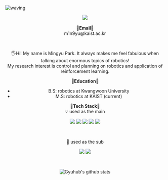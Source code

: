 ![waving](https://capsule-render.vercel.app/api?type=waving&height=300&section=header&text=Welcome%20to%20my%20git!&fontSize=70&animation=fadeIn&fontAlignY=34&desc=github.com/Gyuhub&descAlignY=51&descAlign=75&color=gradient)

<p align="center">
   <a href="https://hits.seeyoufarm.com"><img src="https://hits.seeyoufarm.com/api/count/incr/badge.svg?url=https%3A%2F%2Fgithub.com%2FGyuhub%2Fhit-counter&count_bg=%2379C83D&title_bg=%23555555&icon=&icon_color=%23E7E7E7&title=hits&edge_flat=false"/></a>
<br><br>
<Strong>📧Email📧</Strong><br>m1n9yu@kaist.ac.kr<br>
</p>
<br>
<p align="center">
    🖐️Hi! My name is Mingyu Park. It always makes me feel fabulous when talking about enormous topics of robotics!<br>
   My research interest is control and planning on robotics and application of reinforcement learning.<br>
</p>

<p align="center">
   <Strong>📖Education📖</Strong><br> 
   <div align="center">
   <ul>
      <li>B.S: robotics at Kwangwoon University</li>
      <li>M.S: robotics at KAIST (current)</li>
   </ul>
   </div>
</p>

<p align="center">
    <Strong>🚀Tech Stack🚀</Strong><br>
    💡 used as the main
</p>

<p align="center" display="inline-block">
  <img src="https://img.shields.io/badge/ROS-22314E?style=for-the-badge&logo=ROS&logoColor=white"> 
  <img src="https://img.shields.io/badge/C++-00599C?style=for-the-badge&logo=C++&logoColor=white">
  <img src="https://img.shields.io/badge/C-A8B9CC?style=for-the-badge&logo=C&logoColor=white"> 
  <img src="https://img.shields.io/badge/Linux-FCC624?style=for-the-badge&logo=Linux&logoColor=white">
  <img src="https://img.shields.io/badge/CMake-064F8C?style=for-the-badge&logo=CMake&logoColor=white">
</p><br>

<p align="center">
    🔆 used as the sub<br>
</p>

<p align="center" display="inline-block">
  <img src="https://img.shields.io/badge/Python-3776AB?style=for-the-badge&logo=Python&logoColor=white">
  <img src="https://img.shields.io/badge/Docker-2496ED?style=for-the-badge&logo=Docker&logoColor=white">
</p><br>

<div align=center>

![Gyuhub's github stats](https://github-readme-stats.vercel.app/api?username=Gyuhub&show_icons=true)
